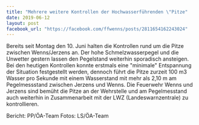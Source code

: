 ```yaml
---
title: "Mehrere weitere Kontrollen der Hochwasserführenden \"Pitze"
date: 2019-06-12
layout: post
facebook_url: "https://facebook.com/ffwenns/posts/2811654162243024"
---
```


Bereits seit Montag den 10. Juni halten die Kontrollen rund um die Pitze zwischen Wenns/Jerzens an. Der hohe Schmelzwasserpegel und die Unwetter gestern lassen den Pegelstand weiterhin sporadisch ansteigen.
Bei den heutigen Kontrollen konnte erstmals eine "minimale" Entspannung der Situation festgestellt werden, dennoch führt die Pitze zurzeit 100 m3 Wasser pro Sekunde mit einem Wasserstand mit mehr als 2,10 m am Pegelmessstand zwischen Jerzens und Wenns.
Die Feuerwehr Wenns und Jerzens sind bemüht die Pitze an der Wehrstelle und am Pegelmesstand auch weiterhin in Zusammenarbeit mit der LWZ (Landeswarnzentrale) zu kontrollieren.

Bericht: PP/ÖA-Team
Fotos: LS/ÖA-Team